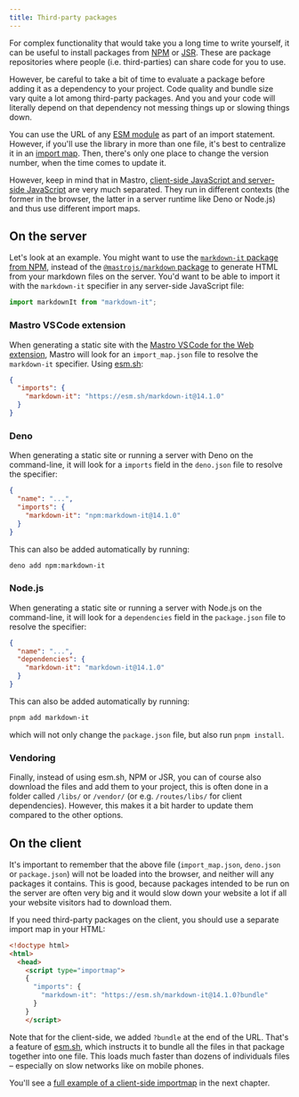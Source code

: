 ```yaml
---
title: Third-party packages
---
```


For complex functionality that would take you a long time to write yourself, it can be useful to install packages from [NPM](https://www.npmjs.com/) or [JSR](https://jsr.io/). These are package repositories where people (i.e. third-parties) can share code for you to use.

However, be careful to take a bit of time to evaluate a package before adding it as a dependency to your project. Code quality and bundle size vary quite a lot among third-party packages. And you and your code will literally depend on that dependency not messing things up or slowing things down.

You can use the URL of any [ESM module](https://developer.mozilla.org/en-US/docs/Web/JavaScript/Guide/Modules) as part of an import statement. However, if you'll use the library in more than one file, it's best to centralize it in an [import map](https://developer.mozilla.org/en-US/docs/Web/HTML/Reference/Elements/script/type/importmap). Then, there's only one place to change the version number, when the time comes to update it.

However, keep in mind that in Mastro, [client-side JavaScript and server-side JavaScript](/guide/client-side-vs-server-side-javascript-static-vs-ondemand-spa-vs-mpa/#client-side-vs-server-side-javascript) are very much separated. They run in different contexts (the former in the browser, the latter in a server runtime like Deno or Node.js) and thus use different import maps.


## On the server

Let's look at an example. You might want to use the [`markdown-it` package from NPM](https://www.npmjs.com/package/markdown-it), instead of the [`@mastrojs/markdown` package](https://jsr.io/@mastrojs/markdown) to generate HTML from your markdown files on the server. You'd want to be able to import it with the `markdown-it` specifier in any server-side JavaScript file:

```js
import markdownIt from "markdown-it";
```

### Mastro VS Code extension

When generating a static site with the [Mastro VS Code for the Web extension](/guide/setup/), Mastro will look for an `import_map.json` file to resolve the `markdown-it` specifier. Using [esm.sh](https://esm.sh/):

```json title=import_map.json
{
  "imports": {
    "markdown-it": "https://esm.sh/markdown-it@14.1.0"
  }
}
```

### Deno

When generating a static site or running a server with Deno on the command-line, it will look for a `imports` field in the `deno.json` file to resolve the specifier:

```json title=deno.json
{
  "name": "...",
  "imports": {
    "markdown-it": "npm:markdown-it@14.1.0"
  }
}
```

This can also be added automatically by running:

```sh
deno add npm:markdown-it
```

### Node.js

When generating a static site or running a server with Node.js on the command-line, it will look for a `dependencies` field in the `package.json` file to resolve the specifier:

```json title=package.json
{
  "name": "...",
  "dependencies": {
    "markdown-it": "markdown-it@14.1.0"
  }
}
```

This can also be added automatically by running:

```sh
pnpm add markdown-it
```

which will not only change the `package.json` file, but also run `pnpm install`.


### Vendoring

Finally, instead of using esm.sh, NPM or JSR, you can of course also download the files and add them to your project, this is often done in a folder called `/libs/` or `/vendor/` (or e.g. `/routes/libs/` for client dependencies). However, this makes it a bit harder to update them compared to the other options.


## On the client

It's important to remember that the above file (`import_map.json`, `deno.json` or `package.json`) will not be loaded into the browser, and neither will any packages it contains. This is good, because packages intended to be run on the server are often very big and it would slow down your website a lot if all your website visitors had to download them.

If you need third-party packages on the client, you should use a separate import map in your HTML:

```html
<!doctype html>
<html>
  <head>
    <script type="importmap">
    {
      "imports": {
        "markdown-it": "https://esm.sh/markdown-it@14.1.0?bundle"
      }
    }
    </script>
```

Note that for the client-side, we added `?bundle` at the end of the URL. That's a feature of [esm.sh](https://esm.sh/), which instructs it to bundle all the files in that package together into one file. This loads much faster than dozens of individuals files – especially on slow networks like on mobile phones.

You'll see a [full example of a client-side importmap](/guide/interactivity-with-javascript-in-the-browser/#reactive-programming) in the next chapter.
